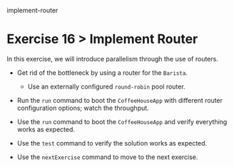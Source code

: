 implement-router

# Exercise 16 > Implement Router

In this exercise, we will introduce parallelism through the use of routers.

- Get rid of the bottleneck by using a router for the `Barista`.

  - Use an externally configured `round-robin` pool router.

- Run the `run` command to boot the `CoffeeHouseApp` with different router
  configuration options; watch the throughput.

- Use the `run` command to boot the `CoffeeHouseApp` and verify everything works
  as expected.

- Use the `test` command to verify the solution works as expected.

- Use the `nextExercise` command to move to the next exercise.
